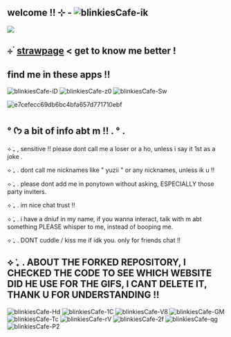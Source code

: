 ##  welcome !! ⊹ -  ![blinkiesCafe-ik](https://github.com/user-attachments/assets/3683360d-a7be-4ac7-92c3-a017fb1ecffc)


![](https://komarev.com/ghpvc/?username=litteryzu&color=641c41&style=for-the-badge&label=PROFILE+VIEWS) 




## ⊹ ࣪  [strawpage](https://read-before-int.straw.page)  < get to know me better !

## find me in these apps !!

![blinkiesCafe-iD](https://github.com/user-attachments/assets/d0891f7a-7475-4450-9687-c7d34cc70e2d)  ![blinkiesCafe-z0](https://github.com/user-attachments/assets/52a5be27-51bc-46c0-90fd-14d4fae3d05e)  ![blinkiesCafe-Sw](https://github.com/user-attachments/assets/506826cd-70fe-4b7d-ab35-81ef39a35e8c)



![e7cefecc69db6bc4bfa657d771710ebf](https://github.com/user-attachments/assets/209c2172-6b7f-4a67-b300-d86832885c2a)


## ° ᡣ𐭩 a bit of info abt m !! . ° . 

⟡ ݁₊  , sensitive !! please dont call me a loser or a ho, unless i say it 1st as a joke .

⟡ ݁₊ . dont call me nicknames like " yuzii " or any nicknames, unless ik u !! 

⟡ ݁₊ . please dont add me in ponytown without asking, ESPECIALLY those party inviters.

⟡ ݁₊ . im nice chat trust !! 

⟡ ݁₊ . i have a dniuf in my name, if you wanna interact, talk with m abt something PLEASE whisper to me, instead of booping me.

⟡ ݁₊ . DONT cuddle / kiss me if idk you. only for friends chat !!

## ⟡ ݁₊ . ABOUT THE FORKED REPOSITORY, I CHECKED THE CODE TO SEE WHICH WEBSITE DID HE USE FOR THE GIFS, I CANT DELETE IT, THANK U FOR UNDERSTANDING !!


![blinkiesCafe-Hd](https://github.com/user-attachments/assets/7c3f7130-277b-4c38-a032-7878c2145fe0)
![blinkiesCafe-1C](https://github.com/user-attachments/assets/bce826df-0a38-4853-8ce8-842099260127) ![blinkiesCafe-V8](https://github.com/user-attachments/assets/38dedce4-456d-42c4-9bde-5654e58d8aef) ![blinkiesCafe-GM](https://github.com/user-attachments/assets/bf577cde-8173-4cd0-82e1-9b46f6629e08) ![blinkiesCafe-Tc](https://github.com/user-attachments/assets/b3787366-aa6f-4332-b2ca-e41c2e277a5f)
![blinkiesCafe-rV](https://github.com/user-attachments/assets/c28f8fc8-8b04-4c31-aed9-6299bed7b944) ![blinkiesCafe-2f](https://github.com/user-attachments/assets/d4347d6f-6432-4063-9ad1-c3a288fa97da) ![blinkiesCafe-qg](https://github.com/user-attachments/assets/12b6f701-74ed-4d42-8d28-171d152fc9eb) ![blinkiesCafe-P2](https://github.com/user-attachments/assets/28776bc0-8604-4d37-8294-61fa6f1708ae)











